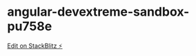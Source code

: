 # angular-devextreme-sandbox-pu758e

[Edit on StackBlitz ⚡️](https://stackblitz.com/edit/angular-devextreme-sandbox-pu758e)